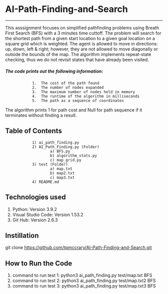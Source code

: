 # AI-Path-Finding-and-Search

***

This asssignment focuses on simplified pathfinding problems using Breath First Search (BFS) with a 3 minutes time cuttoff. The problem will search for the shortest path from a given start location to a given goal location on a square grid which is weighted. The agent is allowed to move in directions: up, down, left & right; however, they are not allowed to move diagonally or outside the bounds of the map. The algorithm implements repeat-state checking, thus we do not revisit states that have already been visited.  
##### The code prints out the following information:

                1.	The cost of the path found
                2.	The number of nodes expanded 
                3.	The maximum number of nodes held in memory
                4.	The runtime of the algorithm in milliseconds
                5.	The path as a sequence of coordinates 

The algorithm prints 1 for path cost and Null for path sequence if it terminates without finding a result.

## Table of Contents

                1) ai_path_finding.py 
                2) AI_Path_Finding.py (Folder)
                        a) BFS.py
                        b) algorithm_stats.py
                        c) map_grid.py
                3) test (Folder)
                        a) map.txt
                        b) map2.txt
                        c) map3.txt
                4) README.md

## Technologies used 

1. Python: Version 3.9.2
2. Visual Studio Code: Version 1.53.2
3. Git Hub: Version 2.6.3

## Instillation 
git clone https://github.com/tpmccrary/AI-Path-Finding-and-Search.git

## How to Run the Code
1. command to run test 1: python3 ai_path_finding.py test/map.txt BFS
2. command to run test 2: python3 ai_path_finding.py test/map.txt2 BFS
3. command to run test 3: python3 ai_path_finding.py test/map.txt3 BFS